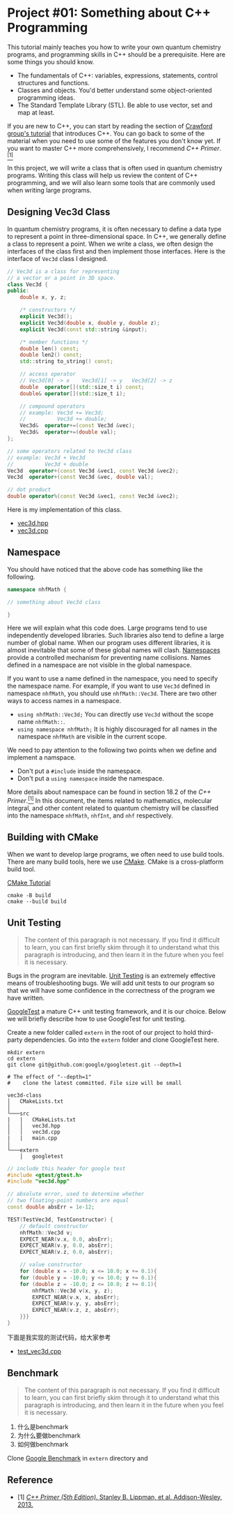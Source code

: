 # Project #01: Something about C++ Programming

This tutorial mainly teaches you how to write your own quantum chemistry programs, and programming skills in C++ should be a prerequisite. Here are some things you should know.

* The fundamentals of C++: variables, expressions, statements, control structures and functions.
* Classes and objects. You'd better understand some object-oriented programming ideas.
* The Standard Template Library (STL). Be able to use vector, set and map at least.

If you are new to C++, you can start by reading the section of [Crawford group's tutorial](https://github.com/CrawfordGroup/ProgrammingProjects#c-programming-tutorial-in-chemistry) that introduces C++. You can go back to some of the material when you need to use some of the features you don't know yet. If you want to master C++ more comprehensively, I recommend *C++ Primer*.[<sup>[1]</sup>](#ref1)

In this project, we will write a class that is often used in quantum chemistry programs. Writing this class will help us review the content of C++ programming, and we will also learn some tools that are commonly used when writing large programs.

## Designing Vec3d Class

In quantum chemistry programs, it is often necessary to define a data type to represent a point in three-dimensional space. In C++, we generally define a class to represent a point. When we write a class, we often design the interfaces of the class first and then implement those interfaces. Here is the interface of `Vec3d` class I designed.

```c++
// Vec3d is a class for representing
// a vector or a point in 3D space.
class Vec3d {
public:
    double x, y, z;

    /* constructors */
    explicit Vec3d();
    explicit Vec3d(double x, double y, double z);
    explicit Vec3d(const std::string &input);

    /* member functions */
    double len() const;
    double len2() const;
    std::string to_string() const;

    // access operator
    // Vec3d[0] -> x    Vec3d[1] -> y   Vec3d[2] -> z
    double  operator[](std::size_t i) const;
    double& operator[](std::size_t i);

    // compound operators
    // example: Vec3d += Vec3d;
    //          Vec3d += double;
    Vec3d&  operator+=(const Vec3d &vec);
    Vec3d&  operator+=(double val);
};

// some operators related to Vec3d class
// example: Vec3d + Vec3d
//          Vec3d + double
Vec3d  operator+(const Vec3d &vec1, const Vec3d &vec2);
Vec3d  operator+(const Vec3d &vec, double val);

// dot product
double operator%(const Vec3d &vec1, const Vec3d &vec2);
```

Here is my implementation of this class.
* [vec3d.hpp](https://github.com/rudin-jiang/QuantumChemistryCpp/blob/master/Project%2301/vec3d-class/src/vec3d.hpp)
* [vec3d.cpp](https://github.com/rudin-jiang/QuantumChemistryCpp/blob/master/Project%2301/vec3d-class/src/vec3d.cpp)

## Namespace

You should have noticed that the above code has something like the following.

```c++
namespace nhfMath {

// something about Vec3d class

}
```

Here we will explain what this code does. Large programs tend to use independently developed libraries. Such libraries also tend to define a large number of global name. When our program uses different libraries, it is almost inevitable that some of these global names will clash. [Namespaces](https://en.cppreference.com/w/cpp/language/namespace) provide a controlled mechanism for preventing name collisions. Names defined in a namespace are not visible in the global namespace.

If you want to use a name defined in the namespace, you need to specify the namespace name. For example, if you want to use `Vec3d` defined in namespace `nhfMath`, you should use `nhfMath::Vec3d`. There are two other ways to access names in a namespace.

* `using nhfMath::Vec3d;` You can directly use `Vec3d` without the scope name `nhfMath::`.
* `using namespace nhfMath;` It is highly discouraged for all names in the namespace `nhfMath` are visible in the current scope.

We need to pay attention to the following two points when we define and implement a namspace.
* Don't put a `#include` inside the namespace.
* Don't put a `using namespace` inside the namespace.

More details about namespace can be found in section 18.2 of the *C++ Primer*.[<sup>[1]</sup>](#ref1) In this document, the items related to mathematics, molecular integral, and other content related to quantum chemistry will be classified into the namespace `nhfMath`, `nhfInt`, and `nhf` respectively.

## Building with CMake

When we want to develop large programs, we often need to use build tools. There are many build tools, here we use [CMake](https://cmake.org). CMake is a cross-platform build tool.

[CMake Tutorial](https://cmake.org/cmake/help/latest/guide/tutorial/index.html)




```shell
cmake -B build 
cmake --build build
```


## Unit Testing

> The content of this paragraph is not necessary. If you find it difficult to learn, you can first briefly skim through it to understand what this paragraph is introducing, and then learn it in the future when you feel it is necessary.

Bugs in the program are inevitable. [Unit Testing](https://en.wikipedia.org/wiki/Unit_testing) is an extremely effective means of troubleshooting bugs. We will add unit tests to our program so that we will have some confidence in the correctness of the program we have written.

[GoogleTest](https://github.com/google/googletest) a mature C++ unit testing framework, and it is our choice. Below we will briefly describe how to use GoogleTest for unit testing.

Create a new folder called `extern` in the root of our project to hold third-party dependencies. Go into the `extern` folder and clone GoogleTest here.

```shell
mkdir extern
cd extern
git clone git@github.com:google/googletest.git --depth=1

# The effect of "--depth=1"
#    clone the latest committed. File size will be small
```

```
vec3d-class
│   CMakeLists.txt
│
└───src
|   |   CMakeLists.txt
│   │   vec3d.hpp
│   │   vec3d.cpp
|   |   main.cpp
│   
└───extern
    │   googletest
```





```c++
// include this header for google test
#include <gtest/gtest.h>
#include "vec3d.hpp"

// absolute error, used to determine whether 
// two floating-point numbers are equal
const double absErr = 1e-12;

TEST(TestVec3d, TestConstructor) {
    // default constructor
    nhfMath::Vec3d v;
    EXPECT_NEAR(v.x, 0.0, absErr);
    EXPECT_NEAR(v.y, 0.0, absErr);
    EXPECT_NEAR(v.z, 0.0, absErr);

    // value constructor
    for (double x = -10.0; x <= 10.0; x += 0.1){
    for (double y = -10.0; y <= 10.0; y += 0.1){
    for (double z = -10.0; z <= 10.0; z += 0.1){
        nhfMath::Vec3d v(x, y, z);
        EXPECT_NEAR(v.x, x, absErr);
        EXPECT_NEAR(v.y, y, absErr);
        EXPECT_NEAR(v.z, z, absErr);
    }}}
}
```

下面是我实现的测试代码，给大家参考

* [test_vec3d.cpp](https://github.com/rudin-jiang/QuantumChemistryCpp/blob/master/Project%2301/vec3d-class/test/test_vec3d.cpp)


## Benchmark

> The content of this paragraph is not necessary. If you find it difficult to learn, you can first briefly skim through it to understand what this paragraph is introducing, and then learn it in the future when you feel it is necessary.


1. 什么是benchmark
2. 为什么要做benchmark
3. 如何做benchmark


Clone [Google Benchmark](https://github.com/google/benchmark) in `extern` directory and 


## Reference

* <a id="ref1"></a> [1] [*C++ Primer (5th Edition)*. Stanley B. Lippman, et al. Addison-Wesley, 2013.](https://www.amazon.com/Primer-5th-Stanley-B-Lippman/dp/0321714113)
